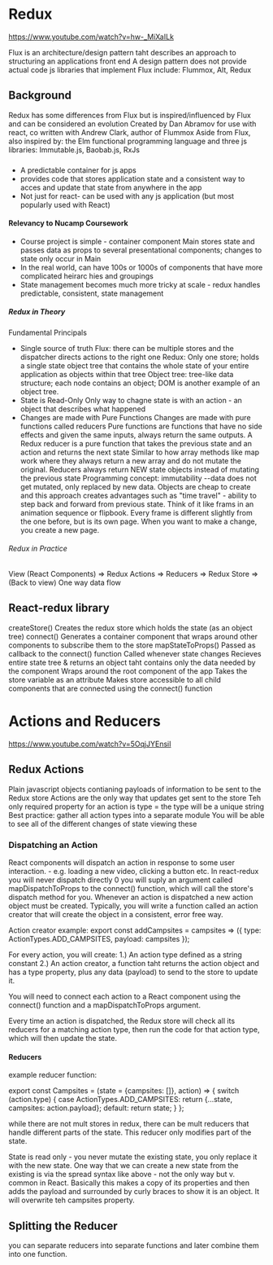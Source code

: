# Redux
https://www.youtube.com/watch?v=hw-_MiXaILk

Flux is an architecture/design pattern taht describes an approach to structuring an applications front end
A design pattern does not provide actual code
js libraries that implement Flux include: Flummox, Alt, Redux

## Background
Redux has some differences from Flux but is inspired/influenced by Flux and can be considered an evolution
Created by Dan Abramov for use with react, co written with Andrew Clark, author of Flummox
Aside from Flux, also inspired by: the Elm functional programming language  and three js libraries: Immutable.js, Baobab.js, RxJs

###
* A predictable container for js apps
* provides code that stores application state and a consistent way to acces and update that state from anywhere in the app
* Not just for react- can be used with any js application (but most popularly used with React)

#### Relevancy to Nucamp Coursework
* Course project is simple - container component Main stores state and passes data as props to several presentational components; changes to state only occur in Main
* In the real world, can have 100s or 1000s of components that have more complicated heirarc hies and groupings
* State management becomes much more tricky at scale - redux handles predictable, consistent, state management

##### Redux in Theory
Fundamental Principals
* Single source of truth
    Flux: there can be multiple stores and the dispatcher directs actions to the right one
    Redux: Only one store; holds a single state object tree that contains the whole state of your entire application as objects within that tree
    Object tree: tree-like data structure; each node contains an object; DOM is another example of an object tree.
* State is Read-Only
    Only way to chagne state is with an action - an object that describes what happened
* Changes are made with Pure Functions
    Changes are made with pure functions called reducers
    Pure functions are functions that have no side effects and given the same inputs, always return the same outputs.
    A Redux reducer is a pure function that takes the previous state and an action and returns the next state
    Similar to how array methods like map work where they always return a new array and do not mutate the original.
    Reducers always return NEW state objects instead of mutating the previous state
    Programming concept: immutability --data does not get mutated, only replaced by new data.
    Objects are cheap to create and this approach creates advantages such as "time travel" - ability to step back and forward from previous state.
    Think of it like frams in an animation sequence or flipbook. Every frame is different slightly from the one before, but is its own page. When you want to make a change, you create a new page.

###### Redux in Practice
View (React Components) => Redux Actions => Reducers => Redux Store => (Back to view)
One way data flow

## React-redux library
createStore()
    Creates the redux store which holds the state (as an object tree)
connect()
    Generates a container component that wraps around other components to subscribe them to the store
mapStateToProps()
    Passed as callback to the connect() function
    Called whenever state changes
    Recieves entire state tree & returns an object taht contains only the data needed by the component
<Provider>
    Wraps around the root component of the app
    Takes the store variable as an attribute
    Makes store accessible to all child components that are connected using the connect() function


# Actions and Reducers
https://www.youtube.com/watch?v=5OqjJYEnsiI

## Redux Actions
Plain javascript objects contianing payloads of information to be sent to the Redux store
Actions are the only way that updates get sent to the store
Teh only required property for an action is type = the type will be a unique string
Best practice: gather all action types into a separate module
You will be able to see all of the different changes of state viewing these

### Dispatching an Action
React components will dispatch an action in response to some user interaction. - e.g. loading a new video, clicking a button etc.
In react-redux you will never dispatch directly 0 you will suply an argument called mapDispatchToProps to the connect() function, which will call the store's dispatch method for you.
Whenever an action is dispatched a new action object must be created.
Typically, you will write a function called an action creator that will create the object in a consistent, error free way.

Action creator example:
export const addCampsites = campsites => ({
    type: ActionTypes.ADD_CAMPSITES,
    payload: campsites
});

For every action, you will create:
1.) An action type defined as a string constant
2.) An action creator, a function taht returns the action object and has a type property, plus any data (payload) to send to the store to update it.

You will need to connect each action to a React component using the connect() function and a mapDispatchToProps argument.

Every time an action is dispatched, the Redux store will check all its reducers for a matching action type, then run the code for that action type, which will then update the state.

#### Reducers
example reducer function:

export const Campsites = (state = {campsites: []}, action) => {
    switch (action.type) {
        case ActionTypes.ADD_CAMPSITES:
            return {...state, campsites: action.payload};
        default:
            return state;
    }
};

while there are not mult stores in redux, there can be mult reducers that handle different parts of the state.
This reducer only modifies part of the state. 

State is read only - you never mutate the existing state, you only replace it with the new state.
One way that we can create a new state from the existing is via the spread syntax like above - not the only way but v. common in React.
Basically this makes a copy of its properties and then adds the payload and surrounded by curly braces to show it is an object. It will overwrite teh campsites property. 

## Splitting the Reducer
you can separate reducers into separate functions and later combine them into one function. 